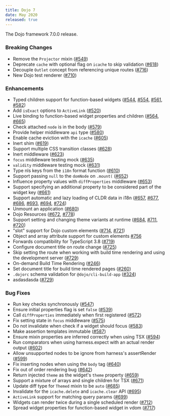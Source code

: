 ```yaml
---
title: Dojo 7
date: May 2020
released: true
---
```


The Dojo framework 7.0.0 release.

### Breaking Changes

* Remove the `Projector` mixin ([#549](https://github.com/framework/pull/549))
* Deprecate `cache` with optional flag on `icache` to skip validation ([#618](https://github.com/framework/pull/618))
* Decouple `Outlet` concept from referencing unique routes ([#716](https://github.com/framework/pull/716))
* New Dojo test renderer ([#710](https://github.com/framework/pull/710))

### Enhancements

* Typed children support for function-based widgets ([#544](https://github.com/framework/pull/544), [#554](https://github.com/framework/pull/554), [#561](https://github.com/framework/pull/561), [#582](https://github.com/framework/pull/582))
* Add `isExact` options to `ActiveLink` ([#520](https://github.com/framework/pull/520))
* Live binding to function-based widget properties and children ([#564](https://github.com/framework/pull/564), [#665](https://github.com/framework/pull/665))
* Check attached `node` is in the body ([#579](https://github.com/framework/pull/579))
* Provide helper middleware `api` type ([#580](https://github.com/framework/pull/580))
* Enable cache eviction with the `icache` ([#605](https://github.com/framework/pull/605))
* Inert shim ([#619](https://github.com/framework/pull/619))
* Support multiple CSS transition classes ([#628](https://github.com/framework/pull/628))
* Inert middleware ([#623](https://github.com/framework/pull/623))
* `focus` middleware testing mock ([#635](https://github.com/framework/pull/635))
* `validity` middleware testing mock ([#631](https://github.com/framework/pull/631))
* Type nls keys from the `i18n` format function ([#610](https://github.com/framework/pull/610))
* Support passing `null` to the `domNode` on `.mount(` ([#652](https://github.com/framework/pull/652))
* Influence property values with `diffProperties` middleware ([#653](https://github.com/framework/pull/653))
* Support specifying an additional property to be considered part of the widget key ([#661](https://github.com/framework/pull/661))
* Support automatic and lazy loading of CLDR data in i18n ([#657](https://github.com/framework/pull/657), [#677](https://github.com/framework/pull/677), [#686](https://github.com/framework/pull/686), [#693](https://github.com/framework/pull/693), [#694](https://github.com/framework/pull/694), [#724](https://github.com/framework/pull/724))
* Unmount an application ([#680](https://github.com/framework/pull/680))
* Dojo Resources ([#672](https://github.com/framework/pull/672), [#778](https://github.com/dojo/framework/pull/778))
* Support setting and changing theme variants at runtime ([#684](https://github.com/framework/pull/684), [#711](https://github.com/framework/pull/711), [#720](https://github.com/framework/pull/720))
* "slot" support for Dojo custom elements ([#714](https://github.com/framework/pull/714), [#721](https://github.com/framework/pull/721))
* Object and array attribute support for custom elements [#756](https://github.com/dojo/framework/pull/756)
* Forwards compatibility for TypeScript 3.8 ([#719](https://github.com/framework/pull/719))
* Configure document title on route change ([#725](https://github.com/framework/pull/725))
* Skip setting the route when working with build time rendering and using the development server ([#729](https://github.com/framework/pull/729))
* On-demand Build Time Rendering ([#246](https://github.com/dojo/webpack-contrib/pull/246))
* Set document title for build time rendered pages ([#260](https://github.com/dojo/webpack-contrib/pull/260))
* `.dojorc` schema validation for `@dojo/cli-build-app` ([#324](https://github.com/dojo/cli-build-app/pull/324))
* asdasdasda ([#729](https://github.com/framework/pull/729))

### Bug Fixes

* Run key checks synchronously ([#547](https://github.com/framework/pull/547))
* Ensure initial properties flag is set `false` ([#539](https://github.com/framework/pull/539))
* Call `diffProperties` immediately when first registered ([#572](https://github.com/framework/pull/572))
* Fix setting state in `focus` middleware ([#575](https://github.com/framework/pull/575))
* Do not invalidate when check if a widget should focus ([#583](https://github.com/framework/pull/583))
* Make assertion templates immutable ([#587](https://github.com/framework/pull/587))
* Ensure mixin properties are inferred correctly when using TSX ([#594](https://github.com/framework/pull/594))
* Run comparators when using harness.expect with an actual render output ([#602](https://github.com/framework/pull/602))
* Allow unsupported nodes to be ignore from harness's assertRender ([#599](https://github.com/framework/pull/599))
* Fix inserting nodes when using the `body` tag ([#640](https://github.com/framework/pull/640))
* Fix out of order rendering bug ([#642](https://github.com/framework/pull/642))
* Return injected `theme` as the widget's `theme` property ([#659](https://github.com/framework/pull/659))
* Support a mixture of arrays and single children for TSX ([#671](https://github.com/framework/pull/671))
* Update diff type for `Themed` mixin to be `auto` ([#685](https://github.com/framework/pull/685))
* Invalidate for the `icache.delete` and `icache.clear` API ([#695](https://github.com/framework/pull/695))
* `ActiveLink` support for matching query params ([#699](https://github.com/framework/pull/699))
* Widgets can render twice during a single scheduled render ([#712](https://github.com/framework/pull/712))
* Spread widget properties for function-based widget in vdom ([#717](https://github.com/framework/pull/717))
